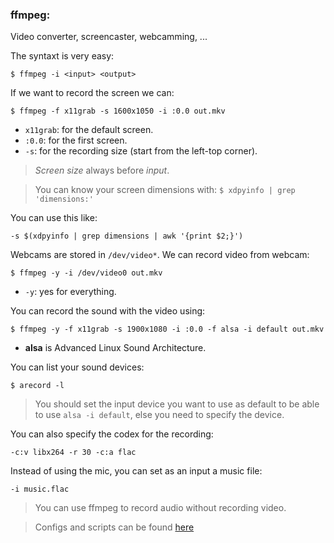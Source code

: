 ### ffmpeg:


Video converter, screencaster, webcamming, ...


The syntaxt is very easy:
```
$ ffmpeg -i <input> <output>
```

If we want to record the screen we can:
```
$ ffmpeg -f x11grab -s 1600x1050 -i :0.0 out.mkv
```

* `x11grab`: for the default screen.
* `:0.0`: for the first screen.
* `-s`: for the recording size (start from the left-top corner).

> _Screen size_ always before _input_.


> You can know your screen dimensions with: `$ xdpyinfo | grep 'dimensions:'`

You can use this like:
```
-s $(xdpyinfo | grep dimensions | awk '{print $2;}')
```


Webcams are stored in `/dev/video*`.
We can record video from webcam:
```
$ ffmpeg -y -i /dev/video0 out.mkv
```

* `-y`: yes for everything.


You can record the sound with the video using:
```
$ ffmpeg -y -f x11grab -s 1900x1080 -i :0.0 -f alsa -i default out.mkv
```

* __alsa__ is Advanced Linux Sound Architecture.

You can list your sound devices:
```
$ arecord -l
```

> You should set the input device you want to use as default to be able to use `alsa -i default`, else you need to specify the device.


You can also specify the codex for the recording:
```
-c:v libx264 -r 30 -c:a flac
```


Instead of using the mic, you can set as an input a music file:
```
-i music.flac
```


> You can use ffmpeg to record audio without recording video.


> Configs and scripts can be found [here](https://github.com/LukeSmithxyz)
